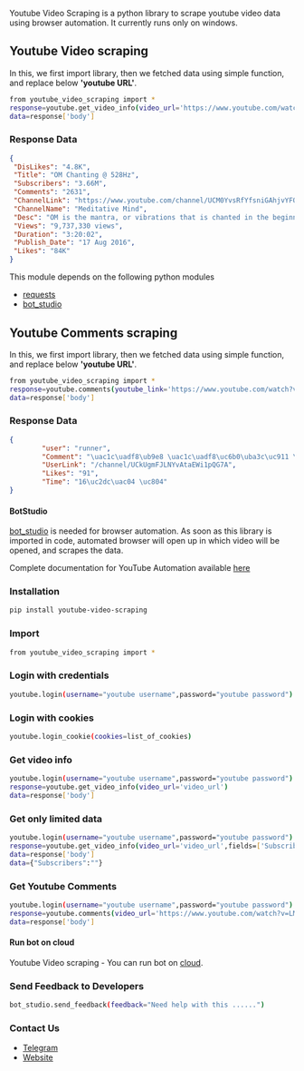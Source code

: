 Youtube Video Scraping is a python library to scrape youtube video data using browser automation. 
It currently runs only on windows.

## Youtube Video scraping 
In this, we first import library, then we fetched data using simple function, and replace below **'youtube URL'**.
```sh
from youtube_video_scraping import *
response=youtube.get_video_info(video_url='https://www.youtube.com/watch?v=LMmuChXra_M')
data=response['body']

```

### Response Data
```json
{
 "DisLikes": "4.8K", 
 "Title": "OM Chanting @ 528Hz",
 "Subscribers": "3.66M",
 "Comments": "2631",
 "ChannelLink": "https://www.youtube.com/channel/UCM0YvsRfYfsniGAhjvYFOSA",
 "ChannelName": "Meditative Mind",
 "Desc": "OM is the mantra, or vibrations that is chanted in the beginning and end of any Meditation or Yoga ",
 "Views": "9,737,330 views",
 "Duration": "3:20:02",
 "Publish_Date": "17 Aug 2016",
 "Likes": "84K"
}
```

This module depends on the following python modules
* [requests](https://pypi.org/project/requests/)
* [bot_studio](https://pypi.org/project/bot_studio/)
 
 ## Youtube Comments scraping 
In this, we first import library, then we fetched data using simple function, and replace below **'youtube URL'**.

```sh
from youtube_video_scraping import *
response=youtube.comments(youtube_link='https://www.youtube.com/watch?v=LMmuChXra_M')
data=response['body']
```

### Response Data
```json
{
        "user": "runner",
        "Comment": "\uac1c\uadf8\ub9e8 \uac1c\uadf8\uc6b0\uba3c\uc911 \uc7ac\ubc0c\ub294\ub370 \ubd88\ud3b8\ud55c\uacbd\uc6b0\ub9ce\uc740\ub370 \ub3c4\uc5f0\ub204\ub098\ub294 \uc9c4\uc9dc \ud3b8\ud558\uac8c \uc7ac\ubc0c\ub2e4 \ub354\uc6b1 \ud765\ud558\uc2dc\uae38",
        "UserLink": "/channel/UCkUgmFJLNYvAtaEWi1pQG7A",
        "Likes": "91",
        "Time": "16\uc2dc\uac04 \uc804"
}
```
 
#### BotStudio
[bot_studio](https://pypi.org/project/bot_studio/) is needed for browser automation. As soon as this library is imported in code, automated browser will open up in which video will be opened, and scrapes the data.

Complete documentation for YouTube Automation available [here](https://youtube-api.datakund.com/en/latest/)

### Installation

```sh
pip install youtube-video-scraping
```

### Import
```sh
from youtube_video_scraping import *
```

### Login with credentials
```sh
youtube.login(username="youtube username",password="youtube password")
```

### Login with cookies
```sh
youtube.login_cookie(cookies=list_of_cookies)
```

### Get video info
```sh
youtube.login(username="youtube username",password="youtube password")
response=youtube.get_video_info(video_url='video_url')
data=response['body']
```

### Get only limited data
```sh
youtube.login(username="youtube username",password="youtube password")
response=youtube.get_video_info(video_url='video_url',fields=['Subscribers'])
data=response['body']
data={"Subscribers":""}
```

### Get Youtube Comments
```sh
youtube.login(username="youtube username",password="youtube password")
response=youtube.comments(video_url='https://www.youtube.com/watch?v=LMmuChXra_M')
data=response['body']
```

#### Run bot on cloud
Youtube Video scraping - You can run bot on [cloud](https://datakund.com/products/youtube-video-url?_pos=10&_sid=8a6ed6504&_ss=r).

### Send Feedback to Developers
```sh
bot_studio.send_feedback(feedback="Need help with this ......")
```

### Contact Us
* [Telegram](https://t.me/datakund)
* [Website](https://datakund.com)

